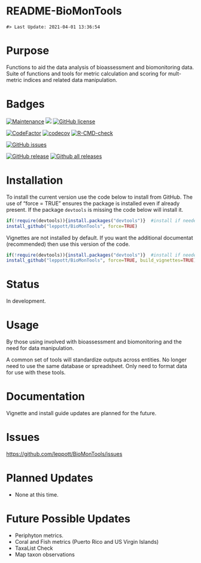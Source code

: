 README-BioMonTools
================

<!-- README.md is generated from README.Rmd. Please edit that file -->

    #> Last Update: 2021-04-01 13:36:54

# Purpose

Functions to aid the data analysis of bioassessment and biomonitoring
data. Suite of functions and tools for metric calculation and scoring
for mult-metric indices and related data manipulation.

# Badges

[![Maintenance](https://img.shields.io/badge/Maintained%3F-yes-green.svg)](https://GitHub.com/leppott/BioMonTools/graphs/commit-activity)
[![](https://img.shields.io/badge/lifecycle-stable-green.svg)](https://www.tidyverse.org/lifecycle/#stable)
[![GitHub
license](https://img.shields.io/github/license/leppott/BioMonTools.svg)](https://github.com/leppott/BioMonTools/blob/master/LICENSE)

[![CodeFactor](https://www.codefactor.io/repository/github/leppott/BioMonTools/badge)](https://www.codefactor.io/repository/github/leppott/BioMonTools)
[![codecov](https://codecov.io/gh/leppott/BioMonTools/branch/master/graph/badge.svg)](https://codecov.io/gh/leppott/BioMonTools)
[![R-CMD-check](https://github.com/leppott/BioMonTools/workflows/R-CMD-check/badge.svg)](https://github.com/leppott/BioMonTools/actions)

[![GitHub
issues](https://img.shields.io/github/issues/leppott/BioMonTools.svg)](https://GitHub.com/leppott/BioMonTools/issues/)

[![GitHub
release](https://img.shields.io/github/release/leppott/BioMonTools.svg)](https://GitHub.com/leppott/BioMonTools/releases/)
[![Github all
releases](https://img.shields.io/github/downloads/leppott/BioMonTools/total.svg)](https://GitHub.com/leppott/BioMonTools/releases/)

# Installation

To install the current version use the code below to install from
GitHub. The use of “force = TRUE” ensures the package is installed even
if already present. If the package `devtools` is missing the code below
will install it.

``` r
if(!require(devtools)){install.packages("devtools")}  #install if needed
install_github("leppott/BioMonTools", force=TRUE)
```

Vignettes are not installed by default. If you want the additional
documentat (recommended) then use this version of the code.

``` r
if(!require(devtools)){install.packages("devtools")}  #install if needed
install_github("leppott/BioMonTools", force=TRUE, build_vignettes=TRUE)
```

# Status

In development.

# Usage

By those using involved with bioassessment and biomonitoring and the
need for data manipulation.

A common set of tools will standardize outputs across entities. No
longer need to use the same database or spreadsheet. Only need to format
data for use with these tools.

# Documentation

Vignette and install guide updates are planned for the future.

# Issues

<https://github.com/leppott/BioMonTools/issues>

# Planned Updates

-   None at this time.

# Future Possible Updates

-   Periphyton metrics.
-   Coral and Fish metrics (Puerto Rico and US Virgin Islands)
-   TaxaList Check
-   Map taxon observations
